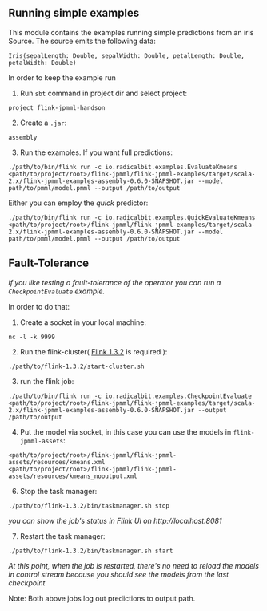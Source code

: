 ## Running simple examples
This module contains the examples running simple predictions from an iris Source.
The source emits the following data: 
```
Iris(sepalLength: Double, sepalWidth: Double, petalLength: Double, petalWidth: Double)
```
In order to keep the example run

1) Run `sbt` command in project dir and select project:
```
project flink-jpmml-handson
```

2) Create a `.jar`:
```
assembly
``` 

3) Run the examples. If you want full predictions:
```
./path/to/bin/flink run -c io.radicalbit.examples.EvaluateKmeans <path/to/project/root>/flink-jpmml/flink-jpmml-examples/target/scala-2.x/flink-jpmml-examples-assembly-0.6.0-SNAPSHOT.jar --model path/to/pmml/model.pmml --output /path/to/output
```
Either you can employ the _quick_ predictor:
```
./path/to/bin/flink run -c io.radicalbit.examples.QuickEvaluateKmeans <path/to/project/root>/flink-jpmml/flink-jpmml-examples/target/scala-2.x/flink-jpmml-examples-assembly-0.6.0-SNAPSHOT.jar --model path/to/pmml/model.pmml --output /path/to/output
```

## Fault-Tolerance

_if you like testing a fault-tolerance of the operator you can run a `CheckpointEvaluate` example._

In order to do that: 

1) Create a socket in your local machine:
```
nc -l -k 9999
```

2) Run the flink-cluster( [Flink 1.3.2](http://flink.apache.org/downloads.html#binaries) is required ):
```
./path/to/flink-1.3.2/start-cluster.sh
```

3) run the flink job:
```
./path/to/bin/flink run -c io.radicalbit.examples.CheckpointEvaluate <path/to/project/root>/flink-jpmml/flink-jpmml-examples/target/scala-2.x/flink-jpmml-examples-assembly-0.6.0-SNAPSHOT.jar --output /path/to/output
```

4) Put the model via socket, in this case you can use the models in `flink-jpmml-assets`:
```
<path/to/project/root>/flink-jpmml/flink-jpmml-assets/resources/kmeans.xml
<path/to/project/root>/flink-jpmml/flink-jpmml-assets/resources/kmeans_nooutput.xml

```

6) Stop the task manager: 
```
./path/to/flink-1.3.2/bin/taskmanager.sh stop
```
_you can show the job's status in Flink UI on http://localhost:8081_


7) Restart the task manager:
```
./path/to/flink-1.3.2/bin/taskmanager.sh start
```

_At this point, when the job is restarted, there's no need to reload the models in control stream because you should see the models from the last checkpoint_ 



Note: Both above jobs log out predictions to output path.